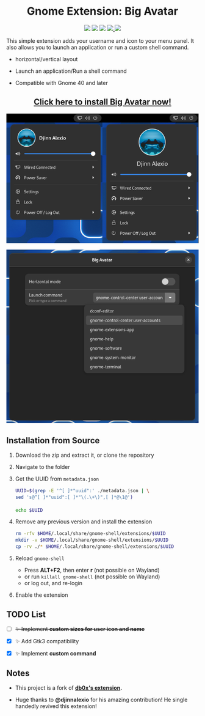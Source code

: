 <h1 align = "center">
    Gnome Extension: Big Avatar
</h1>

<p align="center">
    <img src="https://img.shields.io/github/languages/top/GustavoPeredo/Big-Avatar-Gnome-Shell-Extension.svg?style=for-the-badge">
    <img src="https://img.shields.io/github/languages/code-size/GustavoPeredo/Big-Avatar-Gnome-Shell-Extension.svg?style=for-the-badge">
    <img src="https://img.shields.io/github/repo-size/GustavoPeredo/Big-Avatar-Gnome-Shell-Extension.svg?style=for-the-badge">
    <a href="LICENSE">
        <img src="https://img.shields.io/github/license/GustavoPeredo/Big-Avatar-Gnome-Shell-Extension.svg?style=for-the-badge&color=blue">
    </a>
    <a href="https://extensions.gnome.org/extension/3488/big-avatar/">
        <img src="https://img.shields.io/website/https/extensions.gnome.org/extension/3488/big-avatar.svg?down_message=offline&label=extensions.gnome.org&style=for-the-badge&up_color=blue&up_message=online">
    </a>
</p>

This simple extension adds your username and icon to your menu panel.
It also allows you to launch an application or run a custom shell command.

- horizontal/vertical layout

- Launch an application/Run a shell command

- Compatible with Gnome 40 and later

<h2 align="center">
    <a href="https://extensions.gnome.org/extension/3488/big-avatar/">
    Click here to install Big Avatar now!
    </a>
</h2>

![screenshot](assets/screenshot.png)

![settings](assets/settings.png)

## Installation from Source

1. Download the zip and extract it, or clone the repository

2. Navigate to the folder

3. Get the UUID from `metadata.json`

    ```bash
    UUID=$(grep -E '^[ ]*"uuid":' ./metadata.json | \
    sed 's@^[ ]*"uuid":[ ]*"\(.\+\)",[ ]*@\1@')

    echo $UUID
    ```

4. Remove any previous version and install the extension

    ```bash
    rm -rfv $HOME/.local/share/gnome-shell/extensions/$UUID
    mkdir -v $HOME/.local/share/gnome-shell/extensions/$UUID
    cp -rv ./* $HOME/.local/share/gnome-shell/extensions/$UUID
    ```

5. Reload `gnome-shell`
   - Press **ALT+F2**, then enter **r** (not possible on Wayland)
   - or run `killall gnome-shell` (not possible on Wayland)
   - or log out, and re-login

6. Enable the extension

## TODO List

- [ ] ~~:sparkles: Implement **custom sizes for user icon and name**~~

- [x] :sparkles: Add Gtk3 compatibility

- [x] :sparkles: Implement **custom command**

## Notes

- This project is a fork of **[db0x's extension](https://github.com/db0x/bigavatar-db0x.de).**

- Huge thanks to **@djinnalexio** for his amazing contribution! He single handedly revived this extension!
